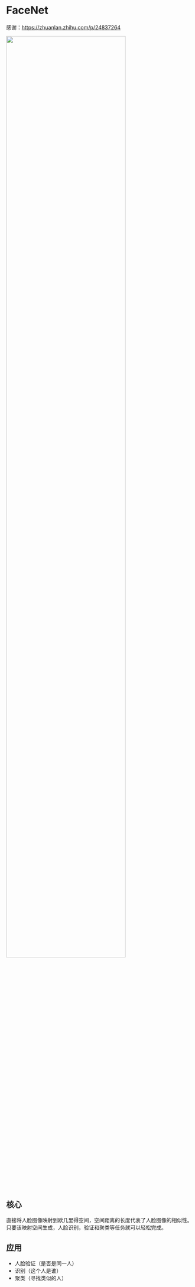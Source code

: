 # FaceNet

感谢：https://zhuanlan.zhihu.com/p/24837264

<img src="https://pic1.zhimg.com/v2-ced157b8ca1fa96603c30b651eb2e1e0_r.jpg" width="80%">

## 核心
直接将人脸图像映射到欧几里得空间，空间距离的长度代表了人脸图像的相似性。只要该映射空间生成，人脸识别，验证和聚类等任务就可以轻松完成。
## 应用
+ 人脸验证（是否是同一人）
+ 识别（这个人是谁）
+ 聚类（寻找类似的人）